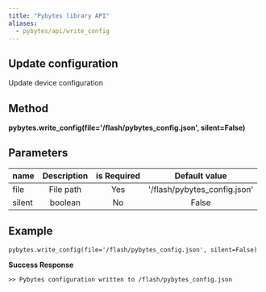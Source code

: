 ```yaml
---
title: "Pybytes library API"
aliases:
  - pybytes/api/write_config
---
```


**Update configuration**
----
  Update device configuration

**Method**
----
**pybytes.write_config(file='/flash/pybytes_config.json', silent=False)**

**Parameters**
----
| name  | Description   | is Required    | Default value
| ------------- |:-------------:|:-------------:|:-------------:|
| file   | File path  | Yes   | '/flash/pybytes_config.json' |
| silent   | boolean  | No   | False |

**Example**
----
`pybytes.write_config(file='/flash/pybytes_config.json', silent=False)`

**Success Response**

    >> Pybytes configuration written to /flash/pybytes_config.json
